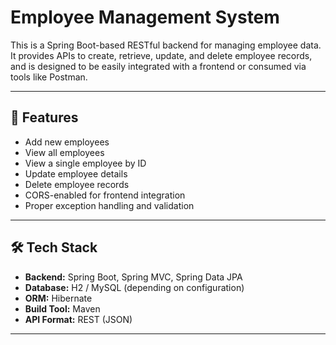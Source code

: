 # Employee Management System

This is a Spring Boot-based RESTful backend for managing employee data. It provides APIs to create, retrieve, update, and delete employee records, and is designed to be easily integrated with a frontend or consumed via tools like Postman.

---

## 🚀 Features

- Add new employees
- View all employees
- View a single employee by ID
- Update employee details
- Delete employee records
- CORS-enabled for frontend integration
- Proper exception handling and validation

---

## 🛠 Tech Stack

- **Backend:** Spring Boot, Spring MVC, Spring Data JPA
- **Database:** H2 / MySQL (depending on configuration)
- **ORM:** Hibernate
- **Build Tool:** Maven
- **API Format:** REST (JSON)

---


